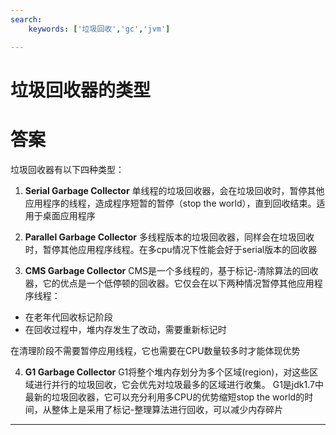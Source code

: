 ```yaml
---
search:
    keywords: ['垃圾回收','gc','jvm']

---
```



# 垃圾回收器的类型

# 答案
垃圾回收器有以下四种类型：

1. **Serial Garbage Collector**
单线程的垃圾回收器，会在垃圾回收时，暂停其他应用程序的线程，造成程序短暂的暂停（stop the world），直到回收结束。适用于桌面应用程序

2. **Parallel Garbage Collector**
多线程版本的垃圾回收器，同样会在垃圾回收时，暂停其他应用程序线程。在多cpu情况下性能会好于serial版本的回收器

3. **CMS Garbage Collector**
CMS是一个多线程的，基于标记-清除算法的回收器，它的优点是一个低停顿的回收器。它仅会在以下两种情况暂停其他应用程序线程：

 * 在老年代回收标记阶段
 * 在回收过程中，堆内存发生了改动，需要重新标记时
 
 在清理阶段不需要暂停应用线程，它也需要在CPU数量较多时才能体现优势

4. **G1 Garbage Collector**
G1将整个堆内存划分为多个区域(region)，对这些区域进行并行的垃圾回收，它会优先对垃圾最多的区域进行收集。
G1是jdk1.7中最新的垃圾回收器，它可以充分利用多CPU的优势缩短stop the world的时间，从整体上是采用了标记-整理算法进行回收，可以减少内存碎片

---
